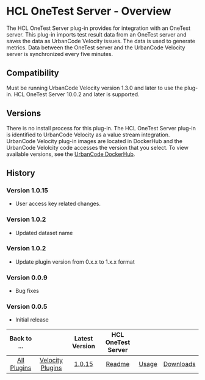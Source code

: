 
# HCL OneTest Server - Overview

The HCL OneTest Server plug-in provides for integration with an OneTest server. This plug-in imports test result data from an OneTest server and saves the data as UrbanCode Velocity issues. The data is used to generate metrics. Data between the OneTest server and the UrbanCode Velocity server is synchronized every five minutes.


## Compatibility

Must be running UrbanCode Velocity version 1.3.0 and later to use the plug-in. HCL OneTest Server 10.0.2 and later is supported.

## Versions

There is no install process for this plug-in. The HCL OneTest Server plug-in is identified to UrbanCode Velocity as a value stream integration. UrbanCode Velocity plug-in images are located in DockerHub and the UrbanCode Velolcity code accesses the version that you select. To view available versions, see the [UrbanCode DockerHub](https://hub.docker.com/r/urbancode/ucv-ext-onetest-server/tags).


## History

### Version 1.0.15

* User access key related changes.

### Version 1.0.2

* Updated dataset name


### Version 1.0.2

* Update plugin version from 0.x.x to 1.x.x format

### Version 0.0.9

* Bug fixes

### Version 0.0.5

* Initial release


|Back to ...||Latest Version|HCL OneTest Server |||
| :---: | :---: | :---: | :---: | :---: | :---: |
|[All Plugins](../../index.md)|[Velocity Plugins](../README.md)|[1.0.15](https://raw.githubusercontent.com/UrbanCode/IBM-UCV-PLUGINS/main/files/ucv-ext-onetest-server/ucv-ext-onetest-server-1.0.15.tar.zip)|[Readme](README.md)|[Usage](usage.md)|[Downloads](downloads.md)|
